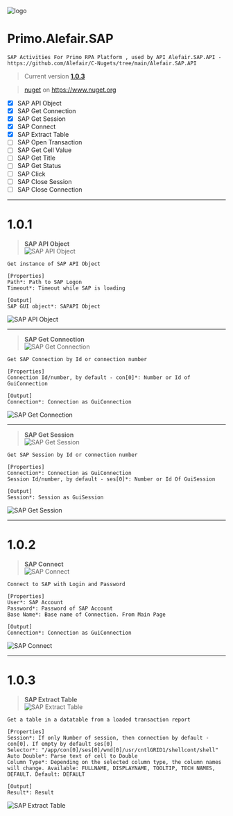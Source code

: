 ![logo](https://raw.githubusercontent.com/Alefair/C-Nugets/main/Alefair.SAP.API/Images/saplogo_nuget.png)
# Primo.Alefair.SAP

```
SAP Activities For Primo RPA Platform , used by API Alefair.SAP.API - https://github.com/Alefair/C-Nugets/tree/main/Alefair.SAP.API
```

>Current version **[1.0.3](https://github.com/Alefair/Primo.Alefair/blob/main/SAP/Packages/Primo.Alefair.SAP.1.0.3.nupkg)**
>

>[nuget](https://www.nuget.org/packages/Primo.Alefair.SAP/1.0.3) on https://www.nuget.org

- [x] SAP API Object
- [x] SAP Get Connection
- [x] SAP Get Session
- [x] SAP Connect
- [x] SAP Extract Table
- [ ] SAP Open Transaction
- [ ] SAP Get Cell Value
- [ ] SAP Get Title
- [ ] SAP Get Status
- [ ] SAP Click
- [ ] SAP Close Session
- [ ] SAP Close Connection

------------
# 1.0.1

> **SAP API Object**  
![SAP API Object](https://raw.githubusercontent.com/Alefair/Primo.Alefair/main/SAP/Images/SAP%20API%20Object%20Form.PNG)

```
Get instance of SAP API Object

[Properties]
Path*: Path to SAP Logon
Timeout*: Timeout while SAP is loading

[Output]
SAP GUI object*: SAPAPI Object
```
![SAP API Object](https://raw.githubusercontent.com/Alefair/Primo.Alefair/main/SAP/Images/SAP%20API%20Object%20Properties.PNG)

------------

> **SAP Get Connection**  
![SAP Get Connection](https://raw.githubusercontent.com/Alefair/Primo.Alefair/main/SAP/Images/SAP%20Get%20Connection%20Form.PNG)

```
Get SAP Connection by Id or connection number

[Properties]
Connection Id/number, by default - con[0]*: Number or Id of GuiConnection

[Output]
Connection*: Connection as GuiConnection
```
![SAP Get Connection](https://raw.githubusercontent.com/Alefair/Primo.Alefair/main/SAP/Images/SAP%20Get%20Connection%20Properties.PNG)

------------

> **SAP Get Session**  
![SAP Get Session](https://raw.githubusercontent.com/Alefair/Primo.Alefair/main/SAP/Images/SAP%20Get%20Session%20Form.PNG)

```
Get SAP Session by Id or connection number

[Properties]
Connection*: Connection as GuiConnection
Session Id/number, by default - ses[0]*: Number or Id Of GuiSession

[Output]
Session*: Session as GuiSession
```
![SAP Get Session](https://raw.githubusercontent.com/Alefair/Primo.Alefair/main/SAP/Images/SAP%20Get%20Session%20Properties.PNG)

------------

# 1.0.2

> **SAP Connect**  
![SAP Connect](https://raw.githubusercontent.com/Alefair/Primo.Alefair/main/SAP/Images/SAP%20Connect%20Form.PNG)

```
Connect to SAP with Login and Password

[Properties]
User*: SAP Account
Password*: Password of SAP Account
Base Name*: Base name of Connection. From Main Page

[Output]
Connection*: Connection as GuiConnection
```
![SAP Connect](https://raw.githubusercontent.com/Alefair/Primo.Alefair/main/SAP/Images/SAP%20Connect%20Properties.PNG)

------------

# 1.0.3

> **SAP Extract Table**  
![SAP Extract Table](https://raw.githubusercontent.com/Alefair/Primo.Alefair/main/SAP/Images/SAP%20Extract%20Table%20Form.PNG)

```
Get a table in a datatable from a loaded transaction report

[Properties]
Session*: If only Number of session, then connection by default - con[0]. If empty by default ses[0]
Selector*: "/app/con[0]/ses[0]/wnd[0]/usr/cntlGRID1/shellcont/shell"
Auto Double*: Parse text of cell to Double
Column Type*: Depending on the selected column type, the column names will change. Available: FULLNAME, DISPLAYNAME, TOOLTIP, TECH NAMES, DEFAULT. Default: DEFAULT

[Output]
Result*: Result
```
![SAP Extract Table](https://raw.githubusercontent.com/Alefair/Primo.Alefair/main/SAP/Images/SAP%20Extract%20Table%20Properties.PNG)
